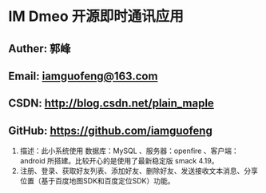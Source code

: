 # IM Dmeo 开源即时通讯应用

## Auther: 郭峰
## Email: iamguofeng@163.com
## CSDN: http://blog.csdn.net/plain_maple
## GitHub: https://github.com/iamguofeng

1. 描述：此小系统使用 数据库：MySQL 、服务器：openfire 、客户端：android 所搭建。比较开心的是使用了最新稳定版 smack 4.19。
2. 注册、登录、获取好友列表、添加好友、删除好友、发送接收文本消息、分享位置（基于百度地图SDK和百度定位SDK）功能。
